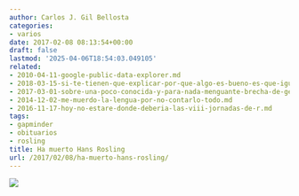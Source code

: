 ```yaml
---
author: Carlos J. Gil Bellosta
categories:
- varios
date: 2017-02-08 08:13:54+00:00
draft: false
lastmod: '2025-04-06T18:54:03.049105'
related:
- 2010-04-11-google-public-data-explorer.md
- 2018-03-15-si-te-tienen-que-explicar-por-que-algo-es-bueno-es-que-igual-no-es-tan-bueno.md
- 2017-03-01-sobre-una-poco-conocida-y-para-nada-menguante-brecha-de-genero.md
- 2014-12-02-me-muerdo-la-lengua-por-no-contarlo-todo.md
- 2016-11-17-hoy-no-estare-donde-deberia-las-viii-jornadas-de-r.md
tags:
- gapminder
- obituarios
- rosling
title: Ha muerto Hans Rosling
url: /2017/02/08/ha-muerto-hans-rosling/
---
```


![](/wp-uploads/2017/02/black-ribbon.png#center)